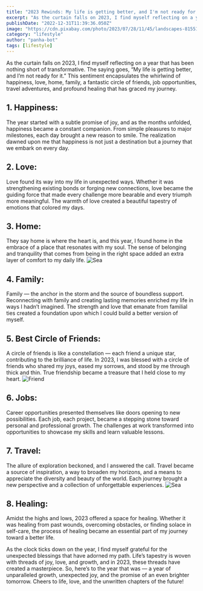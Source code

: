 ```yaml
---
title: "2023 Rewinds: My life is getting better, and I'm not ready for it"
excerpt: "As the curtain falls on 2023, I find myself reflecting on a year that has been nothing short of transformative. The saying goes, “My life is getting better, and I’m not ready for it.” This sentiment encapsulates the whirlwind of happiness, love, home, family, a fantastic circle of friends, job opportunities, travel adventures, and profound healing that has graced my journey."
publishDate: "2022-12-31T11:39:36.050Z"
image: "https://cdn.pixabay.com/photo/2023/07/28/11/45/landscapes-8155111_1280.jpg"
category: "lifestyle"
author: "panha-bot"
tags: [lifestyle]
---
```



As the curtain falls on 2023, I find myself reflecting on a year that has been nothing short of transformative. The saying goes, “My life is getting better, and I’m not ready for it.” This sentiment encapsulates the whirlwind of happiness, love, home, family, a fantastic circle of friends, job opportunities, travel adventures, and profound healing that has graced my journey.


## 1. Happiness:
The year started with a subtle promise of joy, and as the months unfolded, happiness became a constant companion. From simple pleasures to major milestones, each day brought a new reason to smile. The realization dawned upon me that happiness is not just a destination but a journey that we embark on every day.

## 2. Love:
Love found its way into my life in unexpected ways. Whether it was strengthening existing bonds or forging new connections, love became the guiding force that made every challenge more bearable and every triumph more meaningful. The warmth of love created a beautiful tapestry of emotions that colored my days.

## 3. Home:
They say home is where the heart is, and this year, I found home in the embrace of a place that resonates with my soul. The sense of belonging and tranquility that comes from being in the right space added an extra layer of comfort to my daily life.
![Sea](https://cdn.pixabay.com/photo/2023/07/28/11/45/landscapes-8155111_1280.jpg)
## 4. Family:
Family — the anchor in the storm and the source of boundless support. Reconnecting with family and creating lasting memories enriched my life in ways I hadn’t imagined. The strength and love that emanate from familial ties created a foundation upon which I could build a better version of myself.

## 5. Best Circle of Friends:
A circle of friends is like a constellation — each friend a unique star, contributing to the brilliance of life. In 2023, I was blessed with a circle of friends who shared my joys, eased my sorrows, and stood by me through thick and thin. True friendship became a treasure that I held close to my heart.
![Friend](https://cdn.pixabay.com/photo/2020/07/03/06/12/people-5365324_960_720.jpg)
## 6. Jobs:
Career opportunities presented themselves like doors opening to new possibilities. Each job, each project, became a stepping stone toward personal and professional growth. The challenges at work transformed into opportunities to showcase my skills and learn valuable lessons.

## 7. Travel:
The allure of exploration beckoned, and I answered the call. Travel became a source of inspiration, a way to broaden my horizons, and a means to appreciate the diversity and beauty of the world. Each journey brought a new perspective and a collection of unforgettable experiences.
![Sea](https://cdn.pixabay.com/photo/2021/11/15/18/47/nature-6799071_1280.jpg)
## 8. Healing:
Amidst the highs and lows, 2023 offered a space for healing. Whether it was healing from past wounds, overcoming obstacles, or finding solace in self-care, the process of healing became an essential part of my journey toward a better life.

As the clock ticks down on the year, I find myself grateful for the unexpected blessings that have adorned my path. Life’s tapestry is woven with threads of joy, love, and growth, and in 2023, these threads have created a masterpiece. So, here’s to the year that was — a year of unparalleled growth, unexpected joy, and the promise of an even brighter tomorrow. Cheers to life, love, and the unwritten chapters of the future!